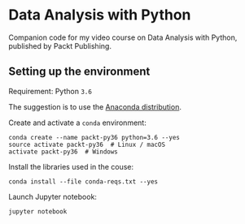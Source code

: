Data Analysis with Python
=========================

Companion code for my video course on Data Analysis with Python, published by Packt Publishing.

Setting up the environment
-----

Requirement: Python `3.6`

The suggestion is to use the [Anaconda distribution](https://continuum.io/downloads "Download Anaconda Python").

Create and activate a `conda` environment:

    conda create --name packt-py36 python=3.6 --yes
    source activate packt-py36  # Linux / macOS
    activate packt-py36  # Windows

Install the libraries used in the couse:

    conda install --file conda-reqs.txt --yes

Launch Jupyter notebook:

    jupyter notebook



